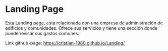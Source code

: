 # Landing Page

Esta Landing page, esta relacionada con una empresa de administración de edificios y comunidades. Ofrece sus servicios y tiene una sección donde puede revisar sus gastos comunes.

Link github-page: https://cristian-1980.github.io/Landing/ 
